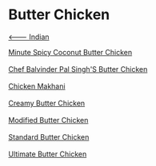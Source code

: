 # Butter Chicken

[<--- Indian](../indian.md)

[Minute Spicy Coconut Butter Chicken](./30-minute-spicy-coconut-butter-chicken.md)<br><br>
[Chef Balvinder Pal Singh'S Butter Chicken](./chef-balvinder-pal-singh's-butter-chicken.md)<br><br>
[Chicken Makhani](./chicken-makhani.md)<br><br>
[Creamy Butter Chicken](./creamy-butter-chicken.md)<br><br>
[Modified Butter Chicken](./modified-butter-chicken.md)<br><br>
[Standard Butter Chicken](./standard-butter-chicken.md)<br><br>
[Ultimate Butter Chicken](./ultimate-butter-chicken.md)<br><br>
